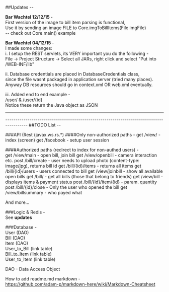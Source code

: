 ##Updates --

<b>Bar Wachtel 12/12/15 </b>-<br/>
First version of the image to bill item parsing is functional,<br/>
Use it by sending an image FILE to Core.imgToBillItems(File imgFile) <br/>
-- check out Core.main() example<br/>

<b>Bar Wachtel 04/12/15 </b>-<br/>
I made some changes:<br/>
i. I setup the REST servlets, its VERY important you do the following -<br/>
File -> Project Structure -> Select all JARs, right click and select "Put into /WEB-INF/lib"

ii. Database credentials are placed in DatabaseCredentials class,<br/>
since the file wasnt packaged in application server (tried many places).<br/>
Anyway DB resources should go in context.xml OR web.xml eventually.

iii. Added end to end example -<br/>
/user/ & /user/{id} <br/>
Notice these return the Java object as JSON

<hr/>
-----------------------------------------------------------------------------------------
##TODO List --

###API (Rest (javax.ws.rs.*)
####Only non-authorized paths -
	get /view/ - index (screen)
	get /facebook - setup user session

####Authorized paths (redirect to index for non-authed users) - <br/>
	get /view/main - open bill, join bill
		get /view/openbill - camera interaction etc.
			post /bill/create - user needs to upload photo (content-type: image/jpg), returns bill id
			get /bill/{id}/items - returns all items
			get /bill/{id}/users - users connected to bill
		get /view/joinbill - show all available open bills
			get /bill/ - get all bills (those that belong to friends)
		get /view/bill - displays items & payment status
			post /bill/{id}/item/{id} - param. quantity
			post /bill/{id}/close - Only the user who opened the bill
		get /view/billsummary - who payed what

And more...

###Logic & Redis -<br/>
See <b>updates</b>


###Database -<br/>
User (DAO)<br/>
Bill (DAO)<br/>
Item (DAO)<br/>
User_to_Bill (link table)<br/>
Bill_to_Item (link table)<br/>
User_to_Item (link table)<br/>

DAO - Data Access Object

How to add readme.md markdown - <br/>
https://github.com/adam-p/markdown-here/wiki/Markdown-Cheatsheet